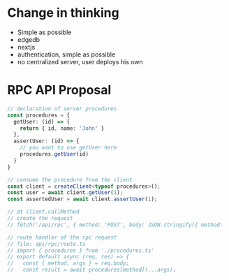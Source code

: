# Change in thinking

- Simple as possible
- edgedb
- nextjs
- authentication, simple as possible
- no centralized server, user deploys his own

# RPC API Proposal

```ts
// declaration of server procedures
const procedures = {
  getUser: (id) => {
    return { id, name: 'John' }
  },
  assertUser: (id) => {
    // you want to use getUser here
    procedures.getUser(id)
  }
}

// consume the procedure from the client
const client = createClient<typeof procedures>();
const user = await client.getUser(1);
const assertedUser = await client.assertUser(1);

// at client.callMethod
// create the request
// fetch('/api/rpc', { method: 'POST', body: JSON.stringify({ method: 'getUser', args: [1] }) })

// route handler of the rpc request
// file: api/rpc/route.ts
// import { procedures } from './procedures.ts'
// export default async (req, res) => {
//   const { method, args } = req.body;
//   const result = await procedures[method](...args);
```